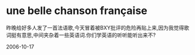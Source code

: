 # une belle chanson française

昨晚给好多人发了一首法语歌,今天冒着被BXY批评的危险再贴上来,因为我觉得歌词挺有意思,中间夹杂着一些英语词.你们学英语的听听能听出来不?

2006-10-17